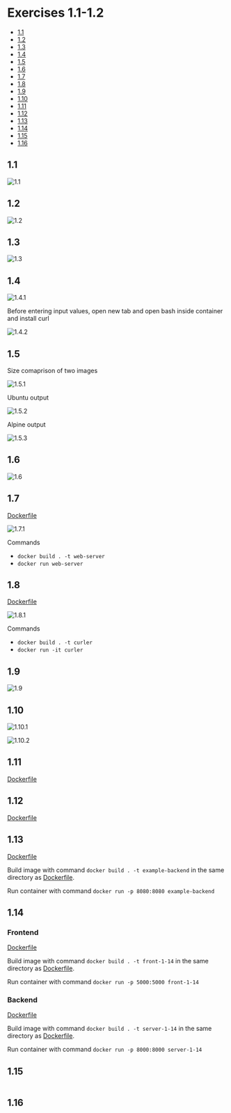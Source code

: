 # Exercises 1.1-1.2
  - [1.1](#11)
  - [1.2](#12)
  - [1.3](#13)
  - [1.4](#14)
  - [1.5](#15)
  - [1.6](#16)
  - [1.7](#17)
  - [1.8](#18)
  - [1.9](#19)
  - [1.10](#110)
  - [1.11](#111)
  - [1.12](#112)
  - [1.13](#113)
  - [1.14](#114)
  - [1.15](#115)
  - [1.16](#116)
## 1.1

![1.1](1.1.png)

## 1.2
![1.2](1.2.png)

## 1.3
![1.3](1.3.png)

## 1.4
![1.4.1](1.4.1.png)

Before entering input values, open new tab and open bash inside container and install curl

![1.4.2](1.4.2.png)

## 1.5
Size comaprison of two images

![1.5.1](1.5.1.png)

Ubuntu output

![1.5.2](1.5.2.png)

Alpine output

![1.5.3](1.5.3.png)

## 1.6

![1.6](1.6.png)

## 1.7
[Dockerfile](1.7/Dockerfile)

![1.7.1](1.7.1.png)

Commands
- `docker build . -t web-server`
- `docker run web-server`

## 1.8
[Dockerfile](1.8/Dockerfile)

![1.8.1](1.8.1.png)

Commands
- `docker build . -t curler`
- `docker run -it curler`

## 1.9

![1.9](1.9.png)

## 1.10

![1.10.1](1.10.1.png)

![1.10.2](1.10.2.png)

## 1.11

[Dockerfile](1.11/Dockerfile)

## 1.12

[Dockerfile](1.12/Dockerfile)

## 1.13

[Dockerfile](1.13/Dockerfile)

Build image with command `docker build . -t example-backend` in the same directory as [Dockerfile](1.13/Dockerfile).

Run container with command `docker run -p 8080:8080 example-backend`

## 1.14

### Frontend
[Dockerfile](1.14/front/Dockerfile)

Build image with command `docker build . -t front-1-14` in the same directory as [Dockerfile](1.14/front/Dockerfile).

Run container with command `docker run -p 5000:5000 front-1-14`

### Backend
[Dockerfile](1.14/server/Dockerfile)

Build image with command `docker build . -t server-1-14` in the same directory as [Dockerfile](1.14/server/Dockerfile).

Run container with command `docker run -p 8000:8000 server-1-14`

## 1.15

![]()

## 1.16

![]()

